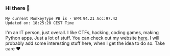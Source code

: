 ### Hi there 👋
<!-- PB START -->
```
My current MonkeyType PB is - WPM:94.21 Acc:97.42
Updated on: 18:25:28 CEST Time
```
<!-- PB END -->
I'm an IT person, just overall. I like CTFs, hacking, coding games, making Python apps. Just a lot of stuff.
You can check out my website [here](https://skill3472.github.io/).
I will probably add some interesting stuff here, when I get the idea to do so. Take care ❤️
